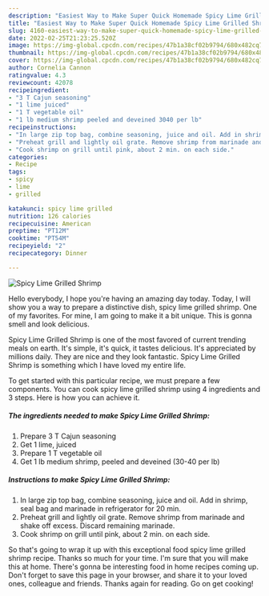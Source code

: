 ```yaml
---
description: "Easiest Way to Make Super Quick Homemade Spicy Lime Grilled Shrimp"
title: "Easiest Way to Make Super Quick Homemade Spicy Lime Grilled Shrimp"
slug: 4160-easiest-way-to-make-super-quick-homemade-spicy-lime-grilled-shrimp
date: 2022-02-25T21:23:25.520Z
image: https://img-global.cpcdn.com/recipes/47b1a38cf02b9794/680x482cq70/spicy-lime-grilled-shrimp-recipe-main-photo.jpg
thumbnail: https://img-global.cpcdn.com/recipes/47b1a38cf02b9794/680x482cq70/spicy-lime-grilled-shrimp-recipe-main-photo.jpg
cover: https://img-global.cpcdn.com/recipes/47b1a38cf02b9794/680x482cq70/spicy-lime-grilled-shrimp-recipe-main-photo.jpg
author: Cornelia Cannon
ratingvalue: 4.3
reviewcount: 42078
recipeingredient:
- "3 T Cajun seasoning"
- "1 lime juiced"
- "1 T vegetable oil"
- "1 lb medium shrimp peeled and deveined 3040 per lb"
recipeinstructions:
- "In large zip top bag, combine seasoning, juice and oil. Add in shrimp, seal bag and marinade in refrigerator for 20 min."
- "Preheat grill and lightly oil grate. Remove shrimp from marinade and shake off excess. Discard remaining marinade."
- "Cook shrimp on grill until pink, about 2 min. on each side."
categories:
- Recipe
tags:
- spicy
- lime
- grilled

katakunci: spicy lime grilled 
nutrition: 126 calories
recipecuisine: American
preptime: "PT12M"
cooktime: "PT54M"
recipeyield: "2"
recipecategory: Dinner

---
```



![Spicy Lime Grilled Shrimp](https://img-global.cpcdn.com/recipes/47b1a38cf02b9794/680x482cq70/spicy-lime-grilled-shrimp-recipe-main-photo.jpg)

Hello everybody, I hope you're having an amazing day today. Today, I will show you a way to prepare a distinctive dish, spicy lime grilled shrimp. One of my favorites. For mine, I am going to make it a bit unique. This is gonna smell and look delicious.



Spicy Lime Grilled Shrimp is one of the most favored of current trending meals on earth. It's simple, it's quick, it tastes delicious. It's appreciated by millions daily. They are nice and they look fantastic. Spicy Lime Grilled Shrimp is something which I have loved my entire life.


To get started with this particular recipe, we must prepare a few components. You can cook spicy lime grilled shrimp using 4 ingredients and 3 steps. Here is how you can achieve it.

<!--inarticleads1-->

##### The ingredients needed to make Spicy Lime Grilled Shrimp:

1. Prepare 3 T Cajun seasoning
1. Get 1 lime, juiced
1. Prepare 1 T vegetable oil
1. Get 1 lb medium shrimp, peeled and deveined (30-40 per lb)




<!--inarticleads2-->

##### Instructions to make Spicy Lime Grilled Shrimp:

1. In large zip top bag, combine seasoning, juice and oil. Add in shrimp, seal bag and marinade in refrigerator for 20 min.
1. Preheat grill and lightly oil grate. Remove shrimp from marinade and shake off excess. Discard remaining marinade.
1. Cook shrimp on grill until pink, about 2 min. on each side.




So that's going to wrap it up with this exceptional food spicy lime grilled shrimp recipe. Thanks so much for your time. I'm sure that you will make this at home. There's gonna be interesting food in home recipes coming up. Don't forget to save this page in your browser, and share it to your loved ones, colleague and friends. Thanks again for reading. Go on get cooking!

